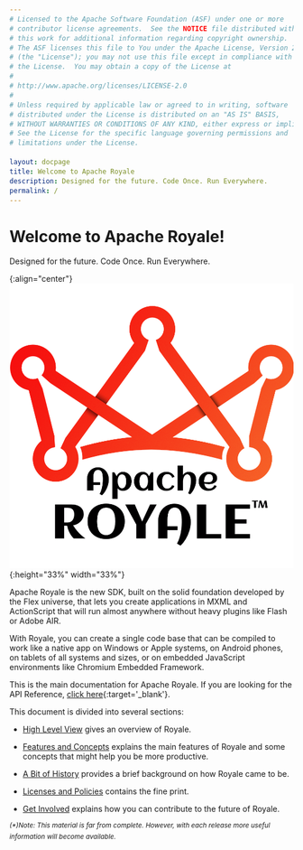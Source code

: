 ```yaml
---
# Licensed to the Apache Software Foundation (ASF) under one or more
# contributor license agreements.  See the NOTICE file distributed with
# this work for additional information regarding copyright ownership.
# The ASF licenses this file to You under the Apache License, Version 2.0
# (the "License"); you may not use this file except in compliance with
# the License.  You may obtain a copy of the License at
# 
# http://www.apache.org/licenses/LICENSE-2.0
# 
# Unless required by applicable law or agreed to in writing, software
# distributed under the License is distributed on an "AS IS" BASIS,
# WITHOUT WARRANTIES OR CONDITIONS OF ANY KIND, either express or implied.
# See the License for the specific language governing permissions and
# limitations under the License.

layout: docpage
title: Welcome to Apache Royale
description: Designed for the future. Code Once. Run Everywhere.
permalink: /
---
```


# Welcome to Apache Royale!

Designed for the future. Code Once. Run Everywhere.

{:align="center"}
![Apache Royale Logo](assets/images/apache-royale-main-logo-1000x1000.png){:height="33%" width="33%"}

Apache Royale is the new SDK, built on the solid foundation developed by the Flex universe, that lets you create applications in MXML and ActionScript that will run almost anywhere without heavy plugins like Flash or Adobe AIR.

With Royale, you can create a single code base that can be compiled to work like a native app on Windows or Apple systems, on Android phones, on tablets of all systems and sizes, or on embedded JavaScript environments like Chromium Embedded Framework. 

This is the main documentation for Apache Royale.  If you are looking for the API Reference, [click here](http://royale.apache.org/asdoc/index.html){:target='_blank'}.

This document is divided into several sections:

 * [High Level View](welcome/high-level-view) gives an overview of Royale.

 * [Features and Concepts](features-and-concepts) explains the main features of Royale and some concepts that might help you be more productive.

 * [A Bit of History](welcome/history) provides a brief background on how Royale came to be.

 * [Licenses and Policies](welcome//licenses) contains the fine print.

 * [Get Involved](welcome/get-involved) explains how you can contribute to the future of Royale.

<sup>_(*)Note: This material is far from complete. However, with each release more useful information will become available._</sup>
